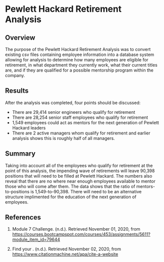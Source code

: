 # Pewlett Hackard Retirement Analysis

## Overview

The purpose of the Pewlett Hackard Retirement Analysis was to convert existing csv files containing employee information into a database system allowing for analysis to determine how many employees are eligible for retirement, in what department they currently work, what their current titles are, and if they are qualified for a possible mentorship program within the company.

## Results

After the analysis was completed, four points should be discussed:

- There are 29,414 senior engineers who qualify for retirement
- There are 28,254 senior staff employees who qualify for retirement
- 1,549 employees could act as mentors for the next generation of Pewlett Hackard leaders
- There are 2 active managers whom qualify for retirement and earlier analysis shows this is roughly half of all managers.

## Summary

Taking into account all of the employees who qualify for retirement at the point of this analysis, the impending wave of retirements will leave 90,398 positions that will need to be filled at Pewlett Hackard. The numbers also reveal that there are no where near enough employees available to mentor those who will come after them. The data shows that the ratio of mentors-to-positions is 1,549-to-90,398. There will need to be an alternative structure implimented for the education of the next generation of employees.

## References

1. Module 7 Challenge. (n.d.). Retrieved November 01, 2020, from https://courses.bootcampspot.com/courses/453/assignments/5611?module_item_id=79644

2. Find your&nbsp;. (n.d.). Retrieved November 02, 2020, from https://www.citationmachine.net/apa/cite-a-website
